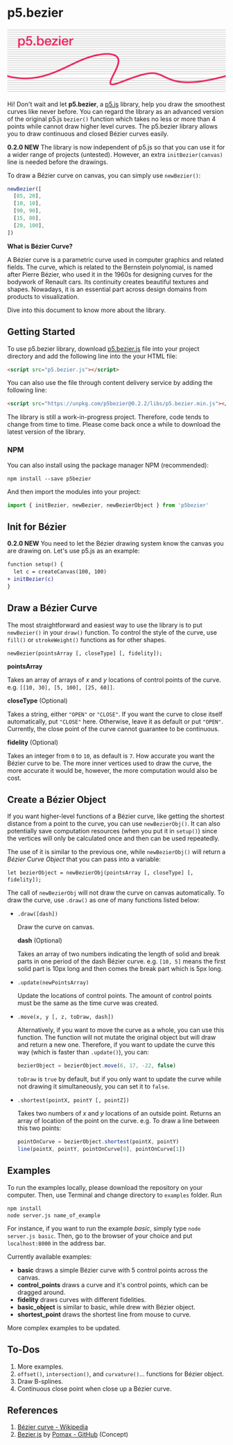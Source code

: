 # p5.bezier

![cover](img/cover.jpg)

Hi! Don't wait and let **p5.bezier**, a [p5.js](https://p5js.org) library, help you draw the smoothest curves like never before. You can regard the library as an advanced version of the original p5.js `bezier()` function which takes no less or more than 4 points while cannot draw higher level curves. The p5.bezier library allows you to draw continuous and closed Bézier curves easily.

**0.2.0 NEW** The library is now independent of p5.js so that you can use it for a wider range of projects (untested). However, an extra `initBezier(canvas)` line is needed before the drawings.

To draw a Bézier curve on canvas, you can simply use `newBezier()`:

```js
newBezier([
  [85, 20],
  [10, 10],
  [90, 90],
  [15, 80],
  [20, 100],
])
```

**What is Bézier Curve?**

A Bézier curve is a parametric curve used in computer graphics and related fields. The curve, which is related to the Bernstein polynomial, is named after Pierre Bézier, who used it in the 1960s for designing curves for the bodywork of Renault cars. Its continuity creates beautiful textures and shapes. Nowadays, it is an essential part across design domains from products to visualization.

Dive into this document to know more about the library.

## Getting Started

To use p5.bezier library, download [p5.bezier.js](https://github.com/peilingjiang/p5.bezier/blob/master/lib/p5.bezier.js) file into your project directory and add the following line into the your HTML file:

```HTML
<script src="p5.bezier.js"></script>
```

You can also use the file through content delivery service by adding the following line:

```HTML
<script src="https://unpkg.com/p5bezier@0.2.2/libs/p5.bezier.min.js"></script>
```

The library is still a work-in-progress project. Therefore, code tends to change from time to time. Please come back once a while to download the latest version of the library.

### NPM

You can also install using the package manager NPM (recommended):

```
npm install --save p5bezier
```

And then import the modules into your project:

```js
import { initBezier, newBezier, newBezierObject } from 'p5bezier'
```

## Init for Bézier

**0.2.0 NEW** You need to let the Bézier drawing system know the canvas you are drawing on. Let's use p5.js as an example:

```diff
function setup() {
  let c = createCanvas(100, 100)
+ initBezier(c)
}
```

## Draw a Bézier Curve

The most straightforward and easiest way to use the library is to put `newBezier()` in your `draw()` function. To control the style of the curve, use `fill()` or `strokeWeight()` functions as for other shapes.

```
newBezier(pointsArray [, closeType] [, fidelity]);
```

**pointsArray**

Takes an array of arrays of _x_ and _y_ locations of control points of the curve. e.g. `[[10, 30], [5, 100], [25, 60]]`.

**closeType** (Optional)

Takes a string, either `"OPEN"` or `"CLOSE"`. If you want the curve to close itself automatically, put `"CLOSE"` here. Otherwise, leave it as default or put `"OPEN"`. Currently, the close point of the curve cannot guarantee to be continuous.

**fidelity** (Optional)

Takes an integer from `0` to `10`, as default is `7`. How accurate you want the Bézier curve to be. The more inner vertices used to draw the curve, the more accurate it would be, however, the more computation would also be cost.

## Create a Bézier Object

If you want higher-level functions of a Bézier curve, like getting the shortest distance from a point to the curve, you can use `newBezierObj()`. It can also potentially save computation resources (when you put it in `setup()`) since the vertices will only be calculated once and then can be used repeatedly.

The use of it is similar to the previous one, while `newBezierObj()` will return a _Bézier Curve Object_ that you can pass into a variable:

```
let bezierObject = newBezierObj(pointsArray [, closeType] [, fidelity]);
```

The call of `newBezierObj` will not draw the curve on canvas automatically. To draw the curve, use `.draw()` as one of many functions listed below:

- `.draw([dash])`

  Draw the curve on canvas.

  **dash** (Optional)

  Takes an array of two numbers indicating the length of solid and break parts in one period of the dash Bézier curve. e.g. `[10, 5]` means the first solid part is 10px long and then comes the break part which is 5px long.

- `.update(newPointsArray)`

  Update the locations of control points. The amount of control points must be the same as the time curve was created.

- `.move(x, y [, z, toDraw, dash])`

  Alternatively, if you want to move the curve as a whole, you can use this function. The function will not mutate the original object but will draw and return a new one. Therefore, if you want to update the curve this way (which is faster than `.update()`), you can:

  ```js
  bezierObject = bezierObject.move(6, 17, -22, false)
  ```

  `toDraw` is `true` by default, but if you only want to update the curve while not drawing it simultaneously, you can set it to `false`.

- `.shortest(pointX, pointY [, pointZ])`

  Takes two numbers of _x_ and _y_ locations of an outside point. Returns an array of location of the point on the curve. e.g. To draw a line between this two points:

  ```js
  pointOnCurve = bezierObject.shortest(pointX, pointY)
  line(pointX, pointY, pointOnCurve[0], pointOnCurve[1])
  ```

## Examples

To run the examples locally, please download the repository on your computer. Then, use Terminal and change directory to `examples` folder. Run

```
npm install
node server.js name_of_example
```

For instance, if you want to run the example _basic_, simply type `node server.js basic`. Then, go to the browser of your choice and put `localhost:8000` in the address bar.

Currently available examples:

- **basic** draws a simple Bézier curve with 5 control points across the canvas.
- **control_points** draws a curve and it's control points, which can be dragged around.
- **fidelity** draws curves with different fidelities.
- **basic_object** is similar to basic, while drew with Bézier object.
- **shortest_point** draws the shortest line from mouse to curve.

More complex examples to be updated.

## To-Dos

1. More examples.
2. `offset()`, `intersection()`, and `curvature()`... functions for Bézier object.
3. Draw B-splines.
4. Continuous close point when close up a Bézier curve.

## References

1. [Bézier curve - Wikipedia](https://en.wikipedia.org/wiki/B%C3%A9zier_curve)
2. [Bezier.js](https://pomax.github.io/bezierjs/) by [Pomax - GitHub](https://github.com/Pomax) (Concept)
